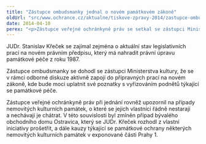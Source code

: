 ```yaml
---
title: "Zástupce ombudsmanky jednal o novém památkovém zákoně"
oldUrl: "src/www.ochrance.cz/aktualne/tiskove-zpravy-2014/zastupce-ombudsmanky-jednal-o-novem-pamatkovem-zakone"
date: 2014-04-10
perex: "<p>Zástupce veřejné ochránkyně práv se setkal se zástupci Ministerstva kultury, Památkové inspekce a Národního památkového ústavu. Hlavním tématem pracovní schůzky byl nový zákon o památkovém fondu. </p>"
---
```


<!-- imported from the old website -->

<p>JUDr. Stanislav Křeček se zajímal zejména o aktuální stav legislativních prací na novém právním předpisu, který má nahradit právní úpravu památkové péče z roku 1987. </p><p>Zástupce ombudsmanky se dohodl se zástupci Ministerstva kultury, že se v rámci odborné diskuze aktivně zapojí do přípravných prací na novém zákoně, kde bude moci uplatnit své poznatky s vyřizováním podnětů týkající se památkové péče. </p><p>Zástupce veřejné ochránkyně práv při jednání rovněž upozornil na případy nemovitých kulturních památek, o které se jejich vlastníci řádně nestarají a nechávají je chátrat. V této souvislosti byl zmíněn případ bývalého obchodního domu Ostravica, který se JUDr. Křeček rozhodl z vlastní iniciativy prošetřit, a dále kauzy týkající se památkové ochrany některých nemovitých kulturních památek v exponované části Prahy 1. </p>
